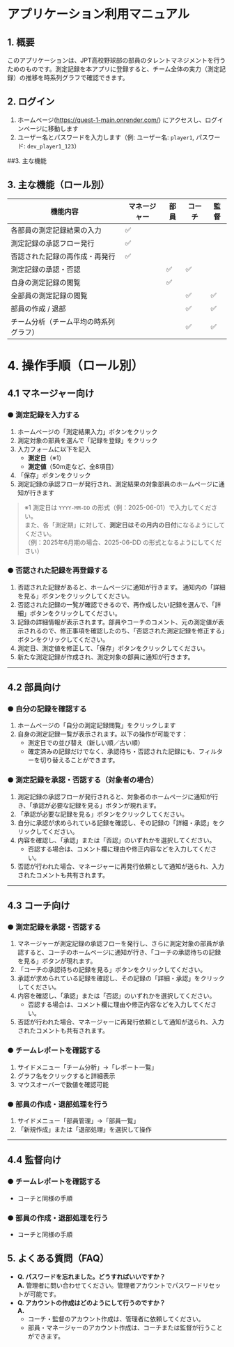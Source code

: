 # アプリケーション利用マニュアル

## 1. 概要
このアプリケーションは、JPT高校野球部の部員のタレントマネジメントを行うためのものです。測定記録を本アプリに登録すると、チーム全体の実力（測定記録）の推移を時系列グラフで確認できます。

## 2. ログイン
1. ホームページ(https://quest-1-main.onrender.com/) にアクセスし、ログインページに移動します
2. ユーザー名とパスワードを入力します（例: ユーザー名: `player1`, パスワード: `dev_player1_123`）

##3. 主な機能
## 3. 主な機能（ロール別）

| 機能内容                                   | マネージャー | 部員 | コーチ | 監督 |
|--------------------------------------------|--------------|------|--------|------|
| 各部員の測定記録結果の入力                 | ✅           |      |        |      |
| 測定記録の承認フロー発行                   | ✅           |      |        |      |
| 否認された記録の再作成・再発行             | ✅           |      |        |      |
| 測定記録の承認・否認                        |              | ✅   | ✅     |      |
| 自身の測定記録の閲覧                        |              | ✅   |     |   |
| 全部員の測定記録の閲覧                      |              |      | ✅     | ✅   |
| 部員の作成 / 退部                            |              |      | ✅     | ✅   |
| チーム分析（チーム平均の時系列グラフ）      |              |      | ✅     | ✅   |

# 4. 操作手順（ロール別）

##  4.1 マネージャー向け

### ● 測定記録を入力する

1. ホームページの「測定結果入力」ボタンをクリック
2. 測定対象の部員を選んで「記録を登録」をクリック
3. 入力フォームに以下を記入  
   - **測定日**（※1）  
   - **測定値**（50m走など、全8項目）  
4. 「保存」ボタンをクリック
5. 測定記録の承認フローが発行され、測定結果の対象部員のホームページに通知が行きます  
> ※1 測定日は `YYYY-MM-DD` の形式（例：2025-06-01）で入力してください。  
> また、各「測定期」に対して、**測定日はその月内の日付**になるようにしてください。  
> （例：2025年6月期の場合、2025-06-DD の形式となるようにしてください）

### ● 否認された記録を再登録する

1. 否認された記録があると、ホームページに通知が行きます。
  通知内の「詳細を見る」ボタンをクリックしてください。
2. 否認された記録の一覧が確認できるので、再作成したい記録を選んで、「詳細」ボタンをクリックしてください。
3. 記録の詳細情報が表示されます。部員やコーチのコメント、元の測定値が表示されるので、修正事項を確認したのち、「否認された測定記録を修正する」ボタンをクリックしてください。
4. 測定日、測定値を修正して、「保存」ボタンをクリックしてください。
5. 新たな測定記録が作成され、測定対象の部員に通知が行きます。

---

## 4.2 部員向け

### ● 自分の記録を確認する

1. ホームページの「自分の測定記録閲覧」をクリックします
2. 自身の測定記録一覧が表示されます。以下の操作が可能です：  
    - 測定日での並び替え（新しい順／古い順）
    - 確定済みの記録だけでなく、承認待ち・否認された記録にも、フィルターを切り替えることができます。

### ● 測定記録を承認・否認する（対象者の場合）

1. 測定記録の承認フローが発行されると、対象者のホームページに通知が行き、「承認が必要な記録を見る」ボタンが現れます。
2. 「承認が必要な記録を見る」ボタンをクリックしてください。
3. 自分に承認が求められている記録を確認し、その記録の「詳細・承認」をクリックしてください。
4. 内容を確認し、「承認」または「否認」のいずれかを選択してください。
   - 否認する場合は、コメント欄に理由や修正内容などを入力してください。
5. 否認が行われた場合、マネージャーに再発行依頼として通知が送られ、入力されたコメントも共有されます。

---

##  4.3 コーチ向け

### ● 測定記録を承認・否認する

1. マネージャーが測定記録の承認フローを発行し、さらに測定対象の部員が承認すると、コーチのホームページに通知が行き、「コーチの承認待ちの記録を見る」ボタンが現れます。
2. 「コーチの承認待ちの記録を見る」ボタンをクリックしてください。
3. 承認が求められている記録を確認し、その記録の「詳細・承認」をクリックしてください。
4. 内容を確認し、「承認」または「否認」のいずれかを選択してください。
   - 否認する場合は、コメント欄に理由や修正内容などを入力してください。
5. 否認が行われた場合、マネージャーに再発行依頼として通知が送られ、入力されたコメントも共有されます。

### ● チームレポートを確認する

1. サイドメニュー「チーム分析」→「レポート一覧」
2. グラフ名をクリックすると詳細表示
3. マウスオーバーで数値を確認可能

### ● 部員の作成・退部処理を行う

1. サイドメニュー「部員管理」→「部員一覧」
2. 「新規作成」または「退部処理」を選択して操作

---

##  4.4 監督向け

### ● チームレポートを確認する

- コーチと同様の手順

### ● 部員の作成・退部処理を行う

- コーチと同様の手順



## 5. よくある質問（FAQ）
- **Q. パスワードを忘れました。どうすればいいですか？**  
  **A.** 管理者に問い合わせてください。管理者アカウントでパスワードリセットが可能です。
- **Q. アカウントの作成はどのようにして行うのですか？**  
  **A.**  
  - コーチ・監督のアカウント作成は、管理者に依頼してください。  
  - 部員・マネージャーのアカウント作成は、コーチまたは監督が行うことができます。